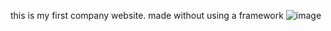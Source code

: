this is my first company website. made without using a framework
![image](https://user-images.githubusercontent.com/84970134/196853041-dd5b30a3-d861-47be-a611-841e996e82c4.png)
